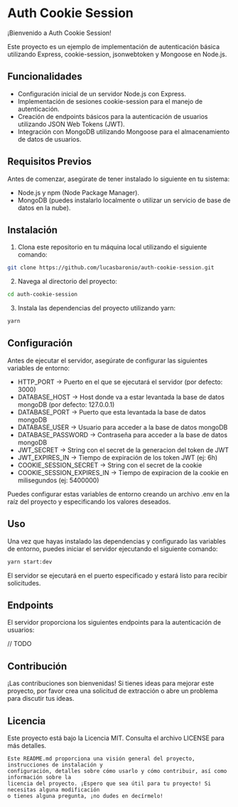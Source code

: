 # Auth Cookie Session

¡Bienvenido a Auth Cookie Session!

Este proyecto es un ejemplo de implementación de autenticación básica utilizando Express, cookie-session, jsonwebtoken y Mongoose en Node.js.

## Funcionalidades

- Configuración inicial de un servidor Node.js con Express.
- Implementación de sesiones cookie-session para el manejo de autenticación.
- Creación de endpoints básicos para la autenticación de usuarios utilizando JSON Web Tokens (JWT).
- Integración con MongoDB utilizando Mongoose para el almacenamiento de datos de usuarios.

## Requisitos Previos

Antes de comenzar, asegúrate de tener instalado lo siguiente en tu sistema:

- Node.js y npm (Node Package Manager).
- MongoDB (puedes instalarlo localmente o utilizar un servicio de base de datos en la nube).

## Instalación

1. Clona este repositorio en tu máquina local utilizando el siguiente comando:

  ```bash
  git clone https://github.com/lucasbaronio/auth-cookie-session.git
  ```

2. Navega al directorio del proyecto:

  ```bash
  cd auth-cookie-session
  ```

3. Instala las dependencias del proyecto utilizando yarn:

  ```bash
  yarn
  ```

## Configuración
Antes de ejecutar el servidor, asegúrate de configurar las siguientes variables de entorno:

- HTTP_PORT -> Puerto en el que se ejecutará el servidor (por defecto: 3000)
- DATABASE_HOST -> Host donde va a estar levantada la base de datos mongoDB (por defecto: 127.0.0.1)
- DATABASE_PORT -> Puerto que esta levantada la base de datos mongoDB
- DATABASE_USER -> Usuario para acceder a la base de datos mongoDB
- DATABASE_PASSWORD -> Contraseña para acceder a la base de datos mongoDB
- JWT_SECRET -> String con el secret de la generacion del token de JWT
- JWT_EXPIRES_IN -> Tiempo de expiración de los token JWT (ej: 6h)
- COOKIE_SESSION_SECRET -> String con el secret de la cookie
- COOKIE_SESSION_EXPIRES_IN -> Tiempo de expiracion de la cookie en milisegundos (ej: 5400000)

Puedes configurar estas variables de entorno creando un archivo .env en la raíz del proyecto y especificando los valores deseados.

## Uso

Una vez que hayas instalado las dependencias y configurado las variables de entorno, puedes iniciar el servidor ejecutando el siguiente comando:

```bash
yarn start:dev
```
El servidor se ejecutará en el puerto especificado y estará listo para recibir solicitudes.

## Endpoints

El servidor proporciona los siguientes endpoints para la autenticación de usuarios:

// TODO

## Contribución

¡Las contribuciones son bienvenidas! Si tienes ideas para mejorar este proyecto, por favor crea una solicitud de extracción o abre un problema para discutir tus ideas.

## Licencia

Este proyecto está bajo la Licencia MIT. Consulta el archivo LICENSE para más detalles.

```
Este README.md proporciona una visión general del proyecto, instrucciones de instalación y
configuración, detalles sobre cómo usarlo y cómo contribuir, así como información sobre la
licencia del proyecto. ¡Espero que sea útil para tu proyecto! Si necesitas alguna modificación
o tienes alguna pregunta, ¡no dudes en decírmelo!
```









